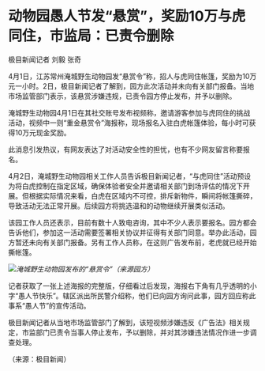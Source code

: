 # 动物园愚人节发“悬赏”，奖励10万与虎同住，市监局：已责令删除

极目新闻记者 刘毅 张奇

4月1日，江苏常州淹城野生动物园发“悬赏令”称，招人与虎同住帐篷，奖励为10万元一小时。2日，极目新闻记者了解到，园方此次活动并未向有关部门报备。当地市场监管部门表示，该悬赏涉嫌违规，已责令园方停止发布，并予以删除。

淹城野生动物园4月1日在其社交账号发布视频称，邀请游客参加与虎同住的挑战活动，视频中一则“重金悬赏令”海报称，现场报名入驻白虎帐篷体验，每小时可获得10万元现金奖励。

此消息引发热议，有网友表达了对活动安全性的担忧，也有不少网友留言称要报名。

4月2日，淹城野生动物园相关工作人员告诉极目新闻记者，“与虎同住”活动预设为将白虎控制在指定区域，确保体验者安全并邀请相关部门到场评估的情况下开展。但根据实际情况来看，白虎在区域内不可控，排斥新物件，瞬间将帐篷撕碎，导致活动无法正常开展。后续园方将挑选温和的动物继续开展类似活动。

该园工作人员还表示，目前有数十人致电咨询，其中不少人表示要报名。园方都会告诉他们，参加这一活动需要签署相关协议并征得有关部门同意。举办此活动，园方暂还未向有关部门报备。另有工作人员称，在这则广告发布前，老虎就已经开始撕帐篷。

![](https://inews.gtimg.com/news_bt/Oi1ewnczZXIWIlAkcDOCTKpN7PUSPZT-NAV0O_xJKhAJoAA/1000)_淹城野生动物园发布的“悬赏令”（来源园方）_

记者获取了一张上述海报的完整版，仔细看过后发现，海报右下角有几乎透明的小字“愚人节快乐”。辖区派出所民警介绍称，他们已向园方询问此事，园方回应称此事系“愚人节”的宣传活动。

极目新闻记者从当地市场监管部门了解到，该短视频涉嫌违反《广告法》相关规定，市监部门已责令当事人停止发布，予以删除，并对其涉嫌违法情况作进一步调查处理。

（来源：极目新闻）

